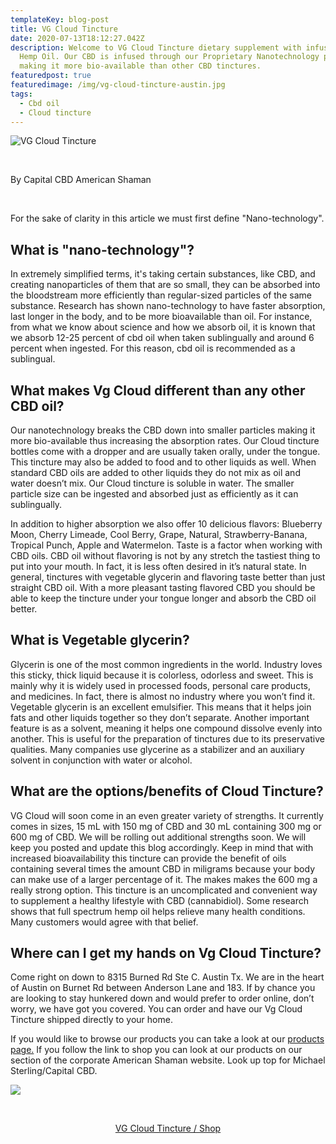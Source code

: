 ```yaml
---
templateKey: blog-post
title: VG Cloud Tincture
date: 2020-07-13T18:12:27.042Z
description: Welcome to VG Cloud Tincture dietary supplement with infused CBD
  Hemp Oil. Our CBD is infused through our Proprietary Nanotechnology process
  making it more bio-available than other CBD tinctures.
featuredpost: true
featuredimage: /img/vg-cloud-tincture-austin.jpg
tags:
  - Cbd oil
  - Cloud tincture
---
```

![VG Cloud Tincture](/img/vg-cloud-tincture-austin.jpg "Cloud Tincture")

<br>

By Capital CBD American Shaman

<br>

For the sake of clarity in this article we must first define "Nano-technology".

## What is "nano-technology"?

In extremely simplified terms, it's taking certain substances, like CBD, and creating nanoparticles of them that are so small, they can be absorbed into the bloodstream more efficiently than regular-sized particles of the same substance.  Research has shown nano-technology to have faster absorption, last longer in the body, and to be more bioavailable than oil.  For instance, from what we know about science and how we absorb oil, it is known that we absorb 12-25 percent of cbd oil when taken sublingually and around 6 percent when ingested.  For this reason, cbd oil is recommended as a sublingual. 

## What makes Vg Cloud different than any other CBD oil?

Our nanotechnology breaks the CBD down into smaller particles making it more bio-available thus increasing the absorption rates. Our Cloud tincture bottles come with a dropper and are usually taken orally, under the tongue. This tincture may also be added to food and to other liquids as well.  When standard CBD oils are added to other liquids they do not mix as oil and water doesn’t mix.  Our Cloud tincture is soluble in water.  The smaller particle size can be ingested and absorbed just as efficiently as it can sublingually.  

In addition to higher absorption we also offer 10 delicious flavors: Blueberry Moon, Cherry Limeade, Cool Berry, Grape, Natural, Strawberry-Banana, Tropical Punch, Apple and Watermelon. Taste is a factor when working with CBD oils.  CBD oil without flavoring is not by any stretch the tastiest thing to put into your mouth.  In fact, it is less often desired in it’s natural state. In general, tinctures with vegetable glycerin and flavoring taste better than just straight CBD oil. With a more pleasant tasting flavored CBD you should be able to keep the tincture under your tongue longer and absorb the CBD oil better.

## What is Vegetable glycerin?

Glycerin is one of the most common ingredients in the world.  Industry loves this sticky, thick liquid because it is colorless, odorless and sweet. This is mainly why it is widely used in processed foods, personal care products, and medicines. In fact, there is almost no industry where you won’t find it. Vegetable glycerin is an excellent emulsifier. This means that it helps join fats and other liquids together so they don’t separate.  Another important feature is as a solvent, meaning it helps one compound dissolve evenly into another. This is useful for the preparation of tinctures due to its preservative qualities.  Many companies use glycerine as a stabilizer and an auxiliary solvent in conjunction with water or alcohol.

## What are the options/benefits of Cloud Tincture?

VG Cloud will soon come in an even greater variety of strengths.  It currently comes in sizes, 15 mL with 150 mg of CBD and 30 mL containing 300 mg or 600 mg of CBD.  We will be rolling out additional strengths soon.  We will keep you posted and update this blog accordingly.  Keep in mind that with increased bioavailability this tincture can provide the benefit of oils containing several times the amount CBD in miligrams because your body can make use of a larger percentage of it.  The makes makes the 600 mg a really strong option.  This tincture is an uncomplicated and convenient way to supplement a healthy lifestyle with CBD (cannabidiol). Some research shows that full spectrum hemp oil helps relieve many health conditions. Many customers would agree with that belief. 

## Where can I get my hands on Vg Cloud Tincture?

Come right on down to 8315 Burned Rd Ste C.  Austin Tx.  We are in the heart of Austin on Burnet Rd between Anderson Lane and 183.  If by chance you are looking to stay hunkered down and would prefer to order online, don’t worry, we have got you covered.  You can order and have our Vg Cloud Tincture shipped directly to your home.

If you would like to browse our products you can take a look at our [products page.](https://capitalamericanshaman.com/products)  If you follow the link to shop you can look at our products on our section of the corporate American Shaman website.  Look up top for Michael Sterling/Capital CBD.

![](/img/vg-cloud-tincture-cbd-terpene-rich-hemp-oil.jpg)

<p></p><br>

<p>
<center><a href="https://cbdamericanshaman.com/msterling-leach/vg-cloud-terpene-rich-cbd-oil-tincture" target="_blank" class="shop-link">VG Cloud Tincture / Shop</a><center>
</p>